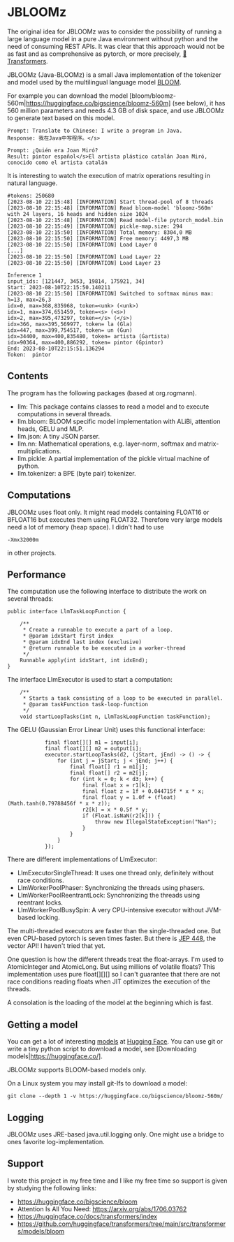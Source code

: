 # JBLOOMz

The original idea for JBLOOMz was to consider the possibility of running a large language model in a pure Java environment without python and the need of consuming REST APIs. It was clear that this approach would not be as fast and as comprehensive as pytorch, or more precisely, [🤗 Transformers](https://huggingface.co/docs/transformers/index).

JBLOOMz (Java-BLOOMz) is a small Java implementation of the tokenizer and model used by the multilingual language model [BLOOM](https://huggingface.co/bigscience/bloom).

For example you can download the model [bloom/bloomz-560m|https://huggingface.co/bigscience/bloomz-560m] (see below), it has 560 million parameters and needs 4.3 GB of disk space, and use JBLOOMz to generate text based on this model.

    Prompt: Translate to Chinese: I write a program in Java.
    Response: 我在Java中写程序。</s>

    Prompt: ¿Quién era Joan Miró?
    Result: pintor español</s>El artista plástico catalán Joan Miró, conocido como el artista catalán

It is interesting to watch the execution of matrix operations resulting in natural language.

    #tokens: 250680
    [2023-08-10 22:15:48] [INFORMATION] Start thread-pool of 8 threads 
    [2023-08-10 22:15:48] [INFORMATION] Read bloom-model 'bloomz-560m' with 24 layers, 16 heads and hidden size 1024 
    [2023-08-10 22:15:48] [INFORMATION] Read model-file pytorch_model.bin 
    [2023-08-10 22:15:49] [INFORMATION] pickle-map.size: 294 
    [2023-08-10 22:15:50] [INFORMATION] Total memory: 8304,0 MB 
    [2023-08-10 22:15:50] [INFORMATION] Free memory: 4497,3 MB 
    [2023-08-10 22:15:50] [INFORMATION] Load Layer 0 
    [...]
    [2023-08-10 22:15:50] [INFORMATION] Load Layer 22 
    [2023-08-10 22:15:50] [INFORMATION] Load Layer 23 
    
    Inference 1
    input_ids: [121447, 3453, 19814, 175921, 34]
    Start: 2023-08-10T22:15:50.140211
    [2023-08-10 22:15:50] [INFORMATION] Switched to softmax minus max: h=13, max=26,3 
    idx=0, max=368,835968, token=<unk> (<unk>)
    idx=1, max=374,651459, token=<s> (<s>)
    idx=2, max=395,473297, token=</s> (</s>)
    idx=366, max=395,569977, token= la (Ġla)
    idx=447, max=399,754517, token= un (Ġun)
    idx=34400, max=400,835480, token= artista (Ġartista)
    idx=90364, max=400,886292, token= pintor (Ġpintor)
    End: 2023-08-10T22:15:51.136294
    Token:  pintor

## Contents

The program has the following packages (based at org.rogmann).

* llm: This package contains classes to read a model and to execute computations in several threads.
* llm.bloom: BLOOM specific model implementation with ALiBi, attention heads, GELU and MLP.
* llm.json: A tiny JSON parser.
* llm.nn: Mathematical operations, e.g. layer-norm, softmax and matrix-multiplications.
* llm.pickle: A partial implementation of the pickle virtual machine of python.
* llm.tokenizer: a BPE (byte pair) tokenizer.

## Computations

JBLOOMz uses float only. It might read models containing FLOAT16 or BFLOAT16 but executes them using FLOAT32. Therefore very large models need a lot of memory (heap space). I didn't had to use

    -Xmx32000m

in other projects.

## Performance

The computation use the following interface to distribute the work on several threads:

    public interface LlmTaskLoopFunction {
    
    	/**
    	 * Create a runnable to execute a part of a loop.
    	 * @param idxStart first index
    	 * @param idxEnd last index (exclusive)
    	 * @return runnable to be executed in a worker-thread
    	 */
    	Runnable apply(int idxStart, int idxEnd);    
    }

The interface LlmExecutor is used to start a computation:

    	/**
    	 * Starts a task consisting of a loop to be executed in parallel.
    	 * @param taskFunction task-loop-function
    	 */
    	void startLoopTasks(int n, LlmTaskLoopFunction taskFunction);

The GELU (Gaussian Error Linear Unit) uses this functional interface:

    			final float[][] m1 = input[i];
    			final float[][] m2 = output[i];
    			executor.startLoopTasks(d2, (jStart, jEnd) -> () -> {
    				for (int j = jStart; j < jEnd; j++) {
    					final float[] r1 = m1[j];
    					final float[] r2 = m2[j];
    					for (int k = 0; k < d3; k++) {
    						final float x = r1[k];
    						final float z = 1f + 0.044715f * x * x;
    						final float y = 1.0f + (float) (Math.tanh(0.79788456f * x * z));
    						r2[k] = x * 0.5f * y;
    						if (Float.isNaN(r2[k])) {
    							throw new IllegalStateException("Nan");
    						}
    					}
    				}
    			});

There are different implementations of LlmExecutor:

* LlmExecutorSingleThread: It uses one thread only, definitely without race conditions.
* LlmWorkerPoolPhaser: Synchronizing the threads using phasers.
* LlmWorkerPoolReentrantLock: Synchronizing the threads using reentrant locks.
* LlmWorkerPoolBusySpin: A very CPU-intensive executor without JVM-based locking.

The multi-threaded executors are faster than the single-threaded one. But even CPU-based pytorch is seven times faster. But there is [JEP 448](https://openjdk.org/jeps/448), the vector API! I haven't tried that yet.

One question is how the different threads treat the float-arrays. I'm used to AtomicInteger and AtomicLong. But using millions of volatile floats? This implementation uses pure float\[\]\[\]\[\] so I can't guarantee that there are not race conditions reading floats when JIT optimizes the execution of the threads.

A consolation is the loading of the model at the beginning which is fast.

## Getting a model

You can get a lot of interesting [models](https://huggingface.co/models?pipeline_tag=text-generation&sort=trending) at [Hugging Face](https://huggingface.co/). You can use git or write a tiny python script to download a model, see [Downloading models|https://huggingface.co/].

JBLOOMz supports BLOOM-based models only.

On a Linux system you may install git-lfs to download a model:

    git clone --depth 1 -v https://huggingface.co/bigscience/bloomz-560m/

## Logging

JBLOOMz uses JRE-based java.util.logging only. One might use a bridge to ones favorite log-implementation.

## Support

I wrote this project in my free time and I like my free time so support is given by studying the following links:

* <https://huggingface.co/bigscience/bloom>
* Attention Is All You Need: <https://arxiv.org/abs/1706.03762>
* <https://huggingface.co/docs/transformers/index>
* <https://github.com/huggingface/transformers/tree/main/src/transformers/models/bloom>
